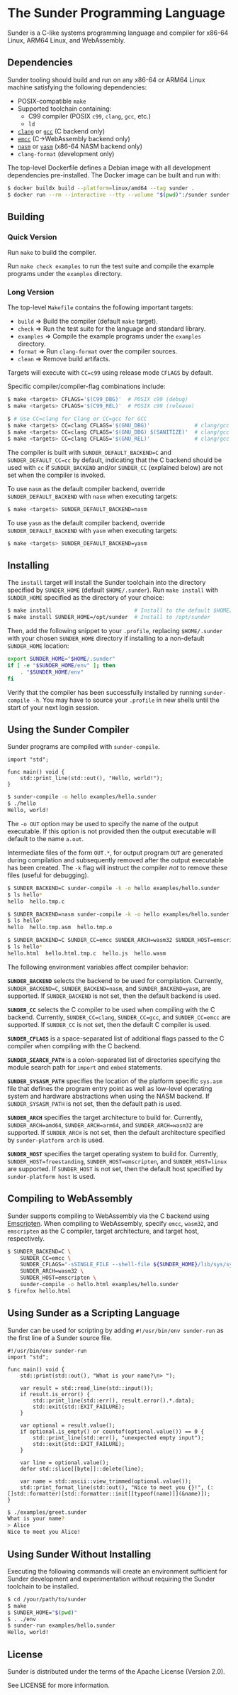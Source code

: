 # The Sunder Programming Language
Sunder is a C-like systems programming language and compiler for x86-64 Linux,
ARM64 Linux, and WebAssembly.

## Dependencies
Sunder tooling should build and run on any x86-64 or ARM64 Linux machine
satisfying the following dependencies:

+ POSIX-compatible `make`
+ Supported toolchain containing:
  + C99 compiler (POSIX `c99`, `clang`, `gcc`, etc.)
  + `ld`
+ [`clang`](https://clang.llvm.org/) or [`gcc`](https://gcc.gnu.org/) (C backend only)
+ [`emcc`](https://emscripten.org/) (C→WebAssembly backend only)
+ [`nasm`](https://www.nasm.us/) or [`yasm`](https://yasm.tortall.net/) (x86-64 NASM backend only)
+ `clang-format` (development only)

The top-level Dockerfile defines a Debian image with all development
dependencies pre-installed. The Docker image can be built and run with:

```sh
$ docker buildx build --platform=linux/amd64 --tag sunder .             # Build the image (do this once)
$ docker run --rm --interactive --tty --volume "$(pwd)":/sunder sunder  # Run the image (do this every time)
```

## Building
### Quick Version
Run `make` to build the compiler.

Run `make check examples` to run the test suite and compile the example
programs under the `examples` directory.

### Long Version
The top-level `Makefile` contains the following important targets:

+ `build` => Build the compiler (default `make` target).
+ `check` => Run the test suite for the language and standard library.
+ `examples` => Compile the example programs under the `examples` directory.
+ `format` => Run `clang-format` over the compiler sources.
+ `clean` => Remove build artifacts.

Targets will execute with `CC=c99` using release mode `CFLAGS` by default.

Specific compiler/compiler-flag combinations include:

```sh
$ make <targets> CFLAGS='$(C99_DBG)'  # POSIX c99 (debug)
$ make <targets> CFLAGS='$(C99_REL)'  # POSIX c99 (release)

$ # Use CC=clang for Clang or CC=gcc for GCC
$ make <targets> CC=clang CFLAGS='$(GNU_DBG)'              # clang/gcc (debug)
$ make <targets> CC=clang CFLAGS='$(GNU_DBG) $(SANITIZE)'  # clang/gcc (debug with Address Sanitizer)
$ make <targets> CC=clang CFLAGS='$(GNU_REL)'              # clang/gcc (release)
```

The compiler is built with `SUNDER_DEFAULT_BACKEND=C` and
`SUNDER_DEFAULT_CC=cc` by default, indicating that the C backend should be used
with `cc` if `SUNDER_BACKEND` and/or `SUNDER_CC` (explained below) are not set
when the compiler is invoked.

To use `nasm` as the default compiler backend, override
`SUNDER_DEFAULT_BACKEND` with `nasm` when executing targets:

```sh
$ make <targets> SUNDER_DEFAULT_BACKEND=nasm
```

To use `yasm` as the default compiler backend, override
`SUNDER_DEFAULT_BACKEND` with `yasm` when executing targets:

```sh
$ make <targets> SUNDER_DEFAULT_BACKEND=yasm
```

## Installing
The `install` target will install the Sunder toolchain into the directory
specified by `SUNDER_HOME` (default `$HOME/.sunder`). Run `make install` with
`SUNDER_HOME` specified as the directory of your choice:

```sh
$ make install                          # Install to the default $HOME/.sunder
$ make install SUNDER_HOME=/opt/sunder  # Install to /opt/sunder
```

Then, add the following snippet to your `.profile`, replacing `$HOME/.sunder`
with your chosen `SUNDER_HOME` directory if installing to a non-default
`SUNDER_HOME` location:

```sh
export SUNDER_HOME="$HOME/.sunder"
if [ -e "$SUNDER_HOME/env" ]; then
    . "$SUNDER_HOME/env"
fi
```

Verify that the compiler has been successfully installed by running
`sunder-compile -h`. You may have to source your `.profile` in new shells until
the start of your next login session.

## Using the Sunder Compiler
Sunder programs are compiled with `sunder-compile`.

```sunder
import "std";

func main() void {
    std::print_line(std::out(), "Hello, world!");
}
```

```sh
$ sunder-compile -o hello examples/hello.sunder
$ ./hello
Hello, world!
```

The `-o OUT` option may be used to specify the name of the output executable.
If this option is not provided then the output executable will default to the
name `a.out`.

Intermediate files of the form `OUT.*`, for output program `OUT` are generated
during compilation and subsequently removed after the output executable has
been created. The `-k` flag will instruct the compiler *not* to remove these
files (useful for debugging).

```sh
$ SUNDER_BACKEND=C sunder-compile -k -o hello examples/hello.sunder
$ ls hello*
hello  hello.tmp.c

$ SUNDER_BACKEND=nasm sunder-compile -k -o hello examples/hello.sunder
$ ls hello*
hello  hello.tmp.asm  hello.tmp.o

$ SUNDER_BACKEND=C SUNDER_CC=emcc SUNDER_ARCH=wasm32 SUNDER_HOST=emscripten sunder-compile -k -o hello.html examples/hello.sunder
$ ls hello*
hello.html  hello.html.tmp.c  hello.js  hello.wasm
```

The following environment variables affect compiler behavior:

**`SUNDER_BACKEND`** selects the backend to be used for compilation. Currently,
`SUNDER_BACKEND=C`, `SUNDER_BACKEND=nasm`, and `SUNDER_BACKEND=yasm`, are
supported. If `SUNDER_BACKEND` is not set, then the default backend is used.

**`SUNDER_CC`** selects the C compiler to be used when compiling with the C
backend. Currently, `SUNDER_CC=clang`, `SUNDER_CC=gcc`, and `SUNDER_CC=emcc`
are supported. If `SUNDER_CC` is not set, then the default C compiler is used.

**`SUNDER_CFLAGS`** is a space-separated list of additional flags passed to the
C compiler when compiling with the C backend.

**`SUNDER_SEARCH_PATH`** is a colon-separated list of directories specifying
the module search path for `import` and `embed` statements.

**`SUNDER_SYSASM_PATH`** specifies the location of the platform specific
`sys.asm` file that defines the program entry point as well as low-level
operating system and hardware abstractions when using the NASM backend. If
`SUNDER_SYSASM_PATH` is not set, then the default path is used.

**`SUNDER_ARCH`** specifies the target architecture to build for. Currently,
`SUNDER_ARCH=amd64`, `SUNDER_ARCH=arm64`, and `SUNDER_ARCH=wasm32` are
supported. If `SUNDER_ARCH` is not set, then the default architecture specified
by `sunder-platform arch` is used.

**`SUNDER_HOST`** specifies the target operating system to build for.
Currently, `SUNDER_HOST=freestanding`, `SUNDER_HOST=emscripten`, and
`SUNDER_HOST=linux` are supported. If `SUNDER_HOST` is not set, then the
default host specified by `sunder-platform host` is used.

## Compiling to WebAssembly
Sunder supports compiling to WebAssembly via the C backend using
[Emscripten](https://emscripten.org/). When compiling to WebAssembly, specify
`emcc`, `wasm32`, and `emscripten` as the C compiler, target architecture, and
target host, respectively.

```sh
$ SUNDER_BACKEND=C \
    SUNDER_CC=emcc \
    SUNDER_CFLAGS="-sSINGLE_FILE --shell-file ${SUNDER_HOME}/lib/sys/sys.wasm32-emscripten.html" \
    SUNDER_ARCH=wasm32 \
    SUNDER_HOST=emscripten \
    sunder-compile -o hello.html examples/hello.sunder
$ firefox hello.html
```

## Using Sunder as a Scripting Language
Sunder can be used for scripting by adding `#!/usr/bin/env sunder-run` as the
first line of a Sunder source file.

```sunder
#!/usr/bin/env sunder-run
import "std";

func main() void {
    std::print(std::out(), "What is your name?\n> ");

    var result = std::read_line(std::input());
    if result.is_error() {
        std::print_line(std::err(), result.error().*.data);
        std::exit(std::EXIT_FAILURE);
    }

    var optional = result.value();
    if optional.is_empty() or countof(optional.value()) == 0 {
        std::print_line(std::err(), "unexpected empty input");
        std::exit(std::EXIT_FAILURE);
    }

    var line = optional.value();
    defer std::slice[[byte]]::delete(line);

    var name = std::ascii::view_trimmed(optional.value());
    std::print_format_line(std::out(), "Nice to meet you {}!", (:[]std::formatter)[std::formatter::init[[typeof(name)]](&name)]);
}
```

```sh
$ ./examples/greet.sunder
What is your name?
> Alice
Nice to meet you Alice!
```

## Using Sunder Without Installing
Executing the following commands will create an environment sufficient for
Sunder development and experimentation without requiring the Sunder toolchain
to be installed.

```sh
$ cd /your/path/to/sunder
$ make
$ SUNDER_HOME="$(pwd)"
$ . ./env
$ sunder-run examples/hello.sunder
Hello, world!
```

## License
Sunder is distributed under the terms of the Apache License (Version 2.0).

See LICENSE for more information.

